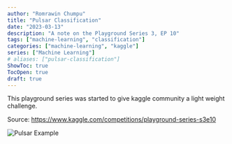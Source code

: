 ```yaml
---
author: "Romrawin Chumpu"
title: "Pulsar Classification"
date: "2023-03-13"
description: "A note on the Playground Series 3, EP 10"
tags: ["machine-learning", "classification"]
categories: ["machine-learning", "kaggle"]
series: ["Machine Learning"]
# aliases: ["pulsar-classification"]
ShowToc: true
TocOpen: true
draft: true
---
```


This playground series was started to give kaggle community a light weight challenge. 

Source: https://www.kaggle.com/competitions/playground-series-s3e10

![Pulsar Example](/posts/machine-learning/machine-learning-features/images/pulsar-3.gif)